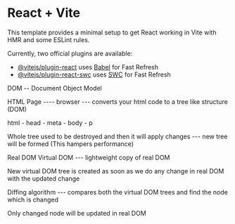 # React + Vite

This template provides a minimal setup to get React working in Vite with HMR and some ESLint rules.

Currently, two official plugins are available:

- [@vitejs/plugin-react](https://github.com/vitejs/vite-plugin-react/blob/main/packages/plugin-react/README.md) uses [Babel](https://babeljs.io/) for Fast Refresh
- [@vitejs/plugin-react-swc](https://github.com/vitejs/vite-plugin-react-swc) uses [SWC](https://swc.rs/) for Fast Refresh

DOM -- Document Object Model

HTML Page ---- browser --- converts your html code to a tree like structure (DOM)

html - head - meta - body - p

Whole tree used to be destroyed and then it will apply changes --- new tree will be formed
(This hampers performance)

Real DOM
Virtual DOM --- lightweight copy of real DOM

New virtual DOM tree is created as soon as we do any change in real DOM with the updated change

Diffing algorithm --- compares both the virtual DOM trees and find the node which is changed

Only changed node will be updated in real DOM
